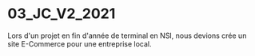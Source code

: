 # 03_JC_V2_2021
Lors d'un projet en fin d'année de terminal en NSI, nous devions crée un site E-Commerce pour une entreprise local.
